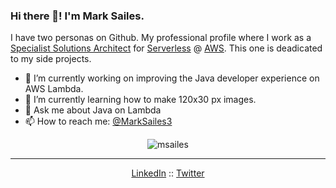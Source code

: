 ### Hi there 👋! I'm Mark Sailes.

I have two personas on Github. My professional profile where I work as a <a href="https://github.com/msailes">Specialist Solutions Architect</a> for <a href="https://aws.amazon.com/serverless/">Serverless</a> @ <a href="https://aws.amazon.com/">AWS</a>. This one is deadicated to my side projects.

- 🔭 I’m currently working on improving the Java developer experience on AWS Lambda.
- 🌱 I’m currently learning how to make 120x30 px images.
- 💬 Ask me about Java on Lambda
- 📫 How to reach me: <a href="https://twitter.com/MarkSailes3">@MarkSailes3</a>

<p align="center"> <img src="https://github-readme-stats.vercel.app/api?username=marksailes&show_icons=true" alt="msailes" /> </p>

--- 
<p align="center">
  <a href="https://www.linkedin.com/in/mark-sailes/">LinkedIn</a> ::
  <a href="https://twitter.com/MarkSailes3">Twitter</a>
</p>
